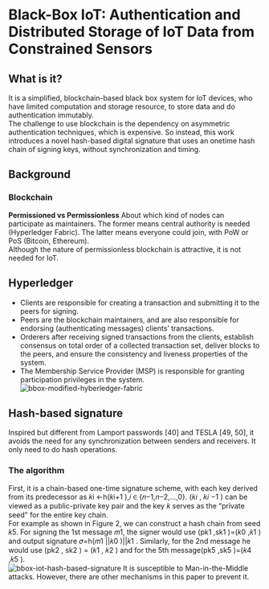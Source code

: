 # Black-Box IoT: Authentication and Distributed Storage of IoT Data from Constrained Sensors
## What is it?
It is a simplified, blockchain-based black box system for IoT devices, who have limited computation and storage resource, to store data and do authentication immutably.  
The challenge to use blockchain is the dependency on asymmetric authentication techniques, which is expensive. So instead, this work introduces a novel hash-based digital signature that uses an onetime hash chain of signing keys, without synchronization and timing.
## Background
### Blockchain
**Permissioned vs Permissionless** About which kind of nodes can participate as maintainers. The former means central authority is needed (Hyperledger Fabric). The latter means everyone could join, with PoW or PoS (Bitcoin, Ethereum).  
Although the nature of permissionless blockchain is attractive, it is not needed for IoT.
## Hyperledger
- Clients are responsible for creating a transaction and submitting it to the peers for signing.
- Peers are the blockchain maintainers, and are also responsible for endorsing (authenticating messages) clients’ transactions.
- Orderers after receiving signed transactions from the clients, establish consensus on total order of a collected transaction set, deliver blocks to the peers, and ensure the consistency and liveness properties of the system.
- The Membership Service Provider (MSP) is responsible for granting participation privileges in the system.  
![bbox-modified-hyberledger-fabric](https://github.com/vinland-avalon/Readings/blob/main/images/bbox-modified-hyberledger-fabric.png?raw=true)
## Hash-based signature
Inspired but different from Lamport passwords [40] and TESLA [49, 50], it avoids the need for any synchronization between senders and receivers. It only need to do hash operations.  
### The algorithm
First, it is a chain-based one-time signature scheme, with each key derived from its predecessor as 𝑘i ←h(𝑘i+1 ),𝑖 ∈ {𝑛−1,𝑛−2,...,0}. (𝑘𝑖 , 𝑘𝑖 −1 ) can be viewed as a public-private key pair and the key 𝑘 serves as the “private seed" for the entire key chain.  
For example as shown in Figure 2, we can construct a hash chain from seed 𝑘5. For signing the 1st message 𝑚1, the signer would use (pk1 ,sk1 )=(𝑘0 ,𝑘1 ) and output signature 𝜎=h(𝑚1 ||𝑘0 )||𝑘1 . Similarly, for the 2nd message he would use (pk2 , sk2 ) = (𝑘1 , 𝑘2 ) and for the 5th message(pk5 ,sk5 )=(𝑘4 ,𝑘5 ).  
![bbox-iot-hash-based-signature](https://github.com/vinland-avalon/Readings/blob/main/images/bbox-iot-hash-based-signature.png?raw=true)
It is susceptible to Man-in-the-Middle attacks. However, there are other mechanisms in this paper to prevent it.

